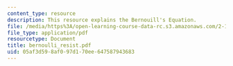 ```yaml
---
content_type: resource
description: This resource explains the Bernouill's Equation.
file: /media/https%3A/open-learning-course-data-rc.s3.amazonaws.com/2-141-modeling-and-simulation-of-dynamic-systems-fall-2006/05af3d598af097d170ee647587943683_bernoulli_resist.pdf
file_type: application/pdf
resourcetype: Document
title: bernoulli_resist.pdf
uid: 05af3d59-8af0-97d1-70ee-647587943683
---
```

